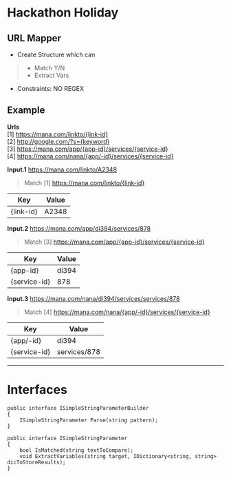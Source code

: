 # Hackathon Holiday

## URL Mapper

* Create Structure which can
> * Match Y/N
> * Extract Vars
* Constraints: NO REGEX

## Example
**Urls**  
[1] https://mana.com/linkto/{link-id}  
[2] http://google.com/?s={keyword}  
[3] https://mana.com/app/{app-id}/services/{service-id}  
[4] https://mana.com/nana/{app/-id}/services/{service-id}  

**Input.1** https://mana.com/linkto/A2348  
> Match [1]
> https://mana.com/linkto/{link-id}  

|Key|Value|
|--|--|
|{link-id}|A2348|

**Input.2** https://mana.com/app/di394/services/878  
> Match [3]
> https://mana.com/app/{app-id}/services/{service-id}  

|Key|Value|
|--|--|
|{app-id}|di394|
|{service-id}|878|

**Input.3** https://mana.com/nana/di394/services/services/878  
> Match [4]
> https://mana.com/nana/{app/-id}/services/{service-id}  

|Key|Value|
|--|--|
|{app/-id}|di394|
|{service-id}|services/878|

---
# Interfaces
```
public interface ISimpleStringParameterBuilder
{
    ISimpleStringParameter Parse(string pattern);
}

public interface ISimpleStringParameter
{
    bool IsMatched(string textToCompare);
    void ExtractVariables(string target, IDictionary<string, string> dicToStoreResults);
}
```

